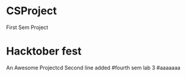 # CSProject
First Sem Project
# Hacktober fest
An Awesome Projectcd
Second line added
#fourth sem lab 3
#aaaaaaa
